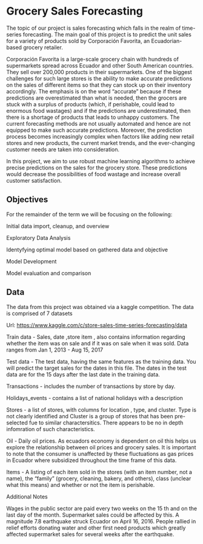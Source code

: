 # Grocery Sales Forecasting

The topic of our project is sales forecasting which falls in the realm of time-series forecasting. The main goal of this project is to predict the unit sales for a variety of products sold by Corporación Favorita, an Ecuadorian-based grocery retailer.  

Corporación Favorita is a large-scale grocery chain with hundreds of supermarkets spread across Ecuador and other South American countries. They sell over 200,000 products in their supermarkets. One of the biggest challenges for such large stores is the ability to make accurate predictions on the sales of different items so that they can stock up on their inventory accordingly. The emphasis is on the word “accurate” because if these predictions are overestimated than what is needed, then the grocers are stuck with a surplus of products (which, if perishable, could lead to enormous food wastages) and if the predictions are underestimated, then there is a shortage of products that leads to unhappy customers. The current forecasting methods are not usually automated and hence are not equipped to make such accurate predictions. Moreover, the prediction process becomes increasingly complex when factors like adding new retail stores and new products, the current market trends, and the ever-changing customer needs are taken into consideration.  

In this project, we aim to use robust machine learning algorithms to achieve precise predictions on the sales for the grocery store. These predictions would decrease the possibilities of food wastage and increase overall customer satisfaction.


## Objectives 

For the remainder of the term we will be focusing on the following: 

Initial data import, cleanup, and overview

Exploratory Data Analysis 

Identyfying optimal model based on gathered data and objective 

Model Development

Model evaluation and comparison



## Data 

The data from this project was obtained via a kaggle competition. The data is comprised of 7 datasets

Url: https://www.kaggle.com/c/store-sales-time-series-forecasting/data

Train data - Sales, date ,store item , also contains information regarding whether the item was on sale and if it was on sale when it was sold. Data ranges from Jan 1, 2013 - Aug 15, 2017


Test data - The test data, having the same features as the training data. You will predict the target sales for the dates in this file.
The dates in the test data are for the 15 days after the last date in the training data.


Transactions - includes the number of transactions by store by day. 

Holidays_events -  contains a list of national holidays with a description

Stores -  a list of stores, with columns for location , type, and cluster. Type is not clearly identified and Cluster is a group of stores that has been pre-selected fue to similar charactersitics. There appears to be no in depth infomration of such characteristics. 


Oil - Daily oil prices. As ecuadors economy is dependent on oil this helps us explore the relationship between oil prices and grocery sales. It is important to note that the consumer is unaffected by these fluctuations as gas prices in Ecuador where subsidized throughout the time frame of this data. 

Items - A listing of each item sold in the stores (with an item number, not a name), the “family” (grocery, cleaning, bakery, and others), class (unclear what this means) and whether or not the item is perishable.


Additional Notes

Wages in the public sector are paid every two weeks on the 15 th and on the last day of the month. Supermarket sales could be affected by this.
A magnitude 7.8 earthquake struck Ecuador on April 16, 2016. People rallied in relief efforts donating water and other first need products which greatly affected supermarket sales for several weeks after the earthquake.

